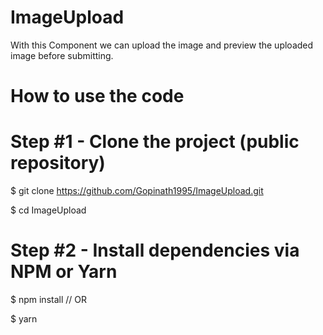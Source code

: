 # ImageUpload

With this Component we can upload the image and preview the uploaded image before submitting.

# How to use the code
# Step #1 - Clone the project (public repository)

$ git clone https://github.com/Gopinath1995/ImageUpload.git

$ cd ImageUpload

# Step #2 - Install dependencies via NPM or Yarn
$ npm install // OR

$ yarn
